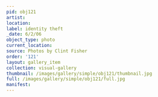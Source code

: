 ```yaml
---
pid: obj121
artist: 
location: 
label: identity theft
_date: 6/2/06
object_type: photo
current_location: 
source: Photos by Clint Fisher
order: '121'
layout: gallery_item
collection: visual-gallery
thumbnail: /images/gallery/simple/obj121/thumbnail.jpg
full: /images/gallery/simple/obj121/full.jpg
manifest: 
---
```

